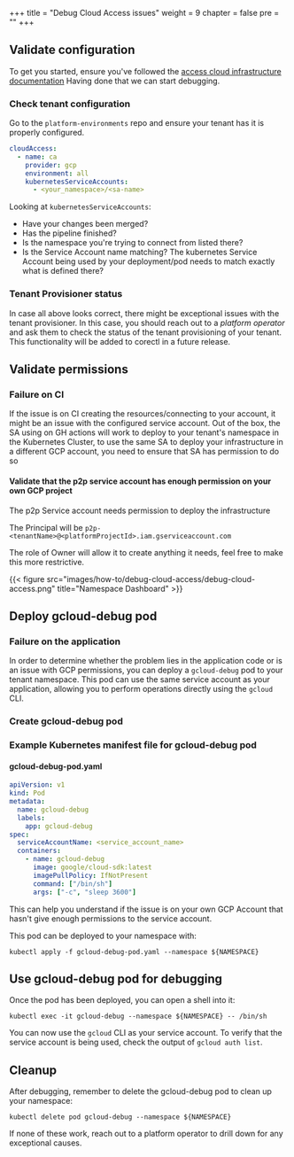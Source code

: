 +++
title = "Debug Cloud Access issues"
weight = 9
chapter = false
pre = ""
+++


## Validate configuration

To get you started, ensure you've followed the [access cloud infrastructure documentation](../../../app/accessing-cloud-infra)
Having done that we can start debugging.

### Check tenant configuration

Go to the `platform-environments` repo and ensure your tenant has it is properly configured.

```yaml
cloudAccess:
  - name: ca
    provider: gcp
    environment: all
    kubernetesServiceAccounts:
      - <your_namespace>/<sa-name>
```

Looking at `kubernetesServiceAccounts`:

* Have your changes been merged?
* Has the pipeline finished?
* Is the namespace you're trying to connect from listed there?
* Is the Service Account name matching? The kubernetes Service Account being used by your deployment/pod needs to match exactly what is defined there?

### Tenant Provisioner status

In case all above looks correct, there might be exceptional issues with the tenant provisioner. In this case, you should reach
out to a *platform operator* and ask them to check the status of the tenant provisioning of your tenant. This functionality will be added to corectl in
a future release.

## Validate permissions

### Failure on CI

If the issue is on CI creating the resources/connecting to your account, it might be an issue with the configured service account.
Out of the box, the SA using on GH actions will work to deploy to your tenant's namespace in the Kubernetes Cluster, to use the same SA to deploy your infrastructure
in a different GCP account, you need to ensure that SA has permission to do so

#### Validate that the p2p service account has enough permission on your own GCP project

The p2p Service account needs permission to deploy the infrastructure

The Principal will be `p2p-<tenantName>@<platformProjectId>.iam.gserviceaccount.com`

The role of Owner will allow it to create anything it needs, feel free to make this more restrictive.

{{< figure src="images/how-to/debug-cloud-access/debug-cloud-access.png" title="Namespace Dashboard" >}}

## Deploy gcloud-debug pod

### Failure on the application

In order to determine whether the problem lies in the application code or is an issue with GCP permissions, you can
deploy a `gcloud-debug` pod to your tenant namespace. This pod can use the same service account as your application,
allowing you to perform operations directly using the `gcloud` CLI.

### Create gcloud-debug pod

### Example Kubernetes manifest file for gcloud-debug pod

#### gcloud-debug-pod.yaml

```yaml
apiVersion: v1
kind: Pod
metadata:
  name: gcloud-debug
  labels:
    app: gcloud-debug
spec:
  serviceAccountName: <service_account_name>
  containers:
    - name: gcloud-debug
      image: google/cloud-sdk:latest
      imagePullPolicy: IfNotPresent
      command: ["/bin/sh"]
      args: ["-c", "sleep 3600"]
```

This can help you understand if the issue is on your own GCP Account that hasn't give enough permissions to the service account.

This pod can be deployed to your namespace with:

```shell
kubectl apply -f gcloud-debug-pod.yaml --namespace ${NAMESPACE}
```

## Use gcloud-debug pod for debugging

Once the pod has been deployed, you can open a shell into it:

```shell
kubectl exec -it gcloud-debug --namespace ${NAMESPACE} -- /bin/sh
```

You can now use the `gcloud` CLI as your service account. To verify that the service account is being used, check the
output of `gcloud auth list`.

## Cleanup

After debugging, remember to delete the gcloud-debug pod to clean up your namespace:

```shell
kubectl delete pod gcloud-debug --namespace ${NAMESPACE}
```

If none of these work, reach out to a platform operator to drill down for any exceptional causes.
